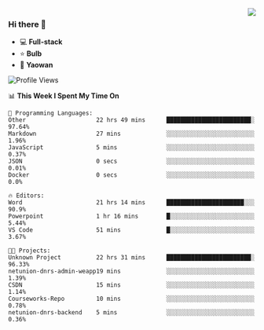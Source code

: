 <img  align="right" src="https://github-readme-stats.vercel.app/api?username=LolipopJ&show_icons=true&count_private=true&hide_title=true&include_all_commits=true&theme=vue">

### Hi there 👋

- :computer: **Full-stack**
- :star: **Bulb**
- :pill: **Yaowan**

<!--START_SECTION:waka-->
![Profile Views](http://img.shields.io/badge/Profile%20Views-8-blue)

📊 **This Week I Spent My Time On** 

```text
💬 Programming Languages: 
Other                    22 hrs 49 mins      ████████████████████████░   97.64% 
Markdown                 27 mins             ░░░░░░░░░░░░░░░░░░░░░░░░░   1.96% 
JavaScript               5 mins              ░░░░░░░░░░░░░░░░░░░░░░░░░   0.37% 
JSON                     0 secs              ░░░░░░░░░░░░░░░░░░░░░░░░░   0.01% 
Docker                   0 secs              ░░░░░░░░░░░░░░░░░░░░░░░░░   0.0%

🔥 Editors: 
Word                     21 hrs 14 mins      ██████████████████████░░░   90.9% 
Powerpoint               1 hr 16 mins        █░░░░░░░░░░░░░░░░░░░░░░░░   5.44% 
VS Code                  51 mins             █░░░░░░░░░░░░░░░░░░░░░░░░   3.67%

🐱‍💻 Projects: 
Unknown Project          22 hrs 31 mins      ████████████████████████░   96.33% 
netunion-dnrs-admin-weapp19 mins             ░░░░░░░░░░░░░░░░░░░░░░░░░   1.39% 
CSDN                     15 mins             ░░░░░░░░░░░░░░░░░░░░░░░░░   1.14% 
Courseworks-Repo         10 mins             ░░░░░░░░░░░░░░░░░░░░░░░░░   0.78% 
netunion-dnrs-backend    5 mins              ░░░░░░░░░░░░░░░░░░░░░░░░░   0.36%

```


<!--END_SECTION:waka-->
